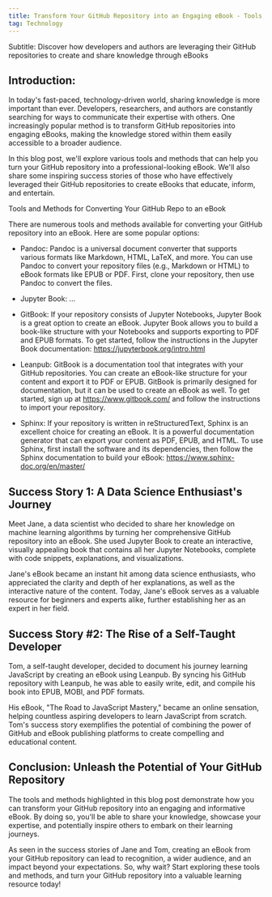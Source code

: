 ```yaml
---
title: Transform Your GitHub Repository into an Engaging eBook - Tools, Methods, and Success Stories
tag: Technology
---
```


Subtitle: Discover how developers and authors are leveraging their GitHub repositories to create and share knowledge through eBooks


## Introduction:

In today's fast-paced, technology-driven world, sharing knowledge is more important than ever. Developers, researchers, and authors are constantly searching for ways to communicate their expertise with others. One increasingly popular method is to transform GitHub repositories into engaging eBooks, making the knowledge stored within them easily accessible to a broader audience.

In this blog post, we'll explore various tools and methods that can help you turn your GitHub repository into a professional-looking eBook. We'll also share some inspiring success stories of those who have effectively leveraged their GitHub repositories to create eBooks that educate, inform, and entertain.

Tools and Methods for Converting Your GitHub Repo to an eBook

There are numerous tools and methods available for converting your GitHub repository into an eBook. Here are some popular options:

- Pandoc: Pandoc is a universal document converter that supports various formats like Markdown, HTML, LaTeX, and more. You can use Pandoc to convert your repository files (e.g., Markdown or HTML) to eBook formats like EPUB or PDF. First, clone your repository, then use Pandoc to convert the files.

- Jupyter Book: ...

- GitBook: If your repository consists of Jupyter Notebooks, Jupyter Book is a great option to create an eBook. Jupyter Book allows you to build a book-like structure with your Notebooks and supports exporting to PDF and EPUB formats. To get started, follow the instructions in the Jupyter Book documentation: https://jupyterbook.org/intro.html

- Leanpub: GitBook is a documentation tool that integrates with your GitHub repositories. You can create an eBook-like structure for your content and export it to PDF or EPUB. GitBook is primarily designed for documentation, but it can be used to create an eBook as well. To get started, sign up at https://www.gitbook.com/ and follow the instructions to import your repository.

- Sphinx: If your repository is written in reStructuredText, Sphinx is an excellent choice for creating an eBook. It is a powerful documentation generator that can export your content as PDF, EPUB, and HTML. To use Sphinx, first install the software and its dependencies, then follow the Sphinx documentation to build your eBook: https://www.sphinx-doc.org/en/master/

## Success Story 1: A Data Science Enthusiast's Journey

Meet Jane, a data scientist who decided to share her knowledge on machine learning algorithms by turning her comprehensive GitHub repository into an eBook. She used Jupyter Book to create an interactive, visually appealing book that contains all her Jupyter Notebooks, complete with code snippets, explanations, and visualizations.

Jane's eBook became an instant hit among data science enthusiasts, who appreciated the clarity and depth of her explanations, as well as the interactive nature of the content. Today, Jane's eBook serves as a valuable resource for beginners and experts alike, further establishing her as an expert in her field.

## Success Story #2: The Rise of a Self-Taught Developer

Tom, a self-taught developer, decided to document his journey learning JavaScript by creating an eBook using Leanpub. By syncing his GitHub repository with Leanpub, he was able to easily write, edit, and compile his book into EPUB, MOBI, and PDF formats.

His eBook, "The Road to JavaScript Mastery," became an online sensation, helping countless aspiring developers to learn JavaScript from scratch. Tom's success story exemplifies the potential of combining the power of GitHub and eBook publishing platforms to create compelling and educational content.

## Conclusion: Unleash the Potential of Your GitHub Repository

The tools and methods highlighted in this blog post demonstrate how you can transform your GitHub repository into an engaging and informative eBook. By doing so, you'll be able to share your knowledge, showcase your expertise, and potentially inspire others to embark on their learning journeys.

As seen in the success stories of Jane and Tom, creating an eBook from your GitHub repository can lead to recognition, a wider audience, and an impact beyond your expectations. So, why wait? Start exploring these tools and methods, and turn your GitHub repository into a valuable learning resource today!
